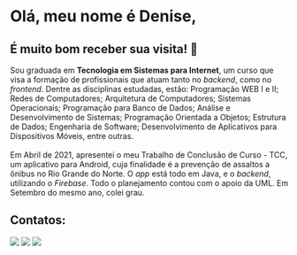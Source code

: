 # Olá, meu nome é Denise,
## É muito bom receber sua visita! 👋

Sou graduada em **Tecnologia em Sistemas para Internet**, um curso que visa a formação de profissionais que atuam tanto no *backend*, como no *frontend*. Dentre as disciplinas estudadas, estão: Programação WEB I e II; Redes de Computadores; Arquitetura de Computadores; Sistemas Operacionais; Programação para Banco de Dados; Análise e Desenvolvimento de Sistemas; Programação Orientada a Objetos; Estrutura de Dados; Engenharia de Software; Desenvolvimento de Aplicativos para Dispositivos Móveis, entre outras.<br><br>
Em Abril de 2021, apresentei o meu Trabalho de Conclusão de Curso - TCC, um aplicativo para Android, cuja finalidade é a prevenção de assaltos a ônibus no Rio Grande do Norte. O *app* está todo em Java, e o *backend*, utilizando o *Firebase*. Todo o planejamento contou com o apoio da UML. Em Setembro do mesmo ano, colei grau.

## Contatos:

<div>
<a href = "dmaria.natal@gmail.com"><img src="https://img.shields.io/badge/Gmail-D14836?style=for-the-badge&logo=gmail&logoColor=white" target="_blank"></a>
<a href="https://www.linkedin.com/in/denise-castro-59425b4a/" target="_blank"><img src="https://img.shields.io/badge/-LinkedIn-%230077B5?style=for-the-badge&logo=linkedin&logoColor=white" target="_blank"></a> 
<a href="https://deniseleandrodecastro.github.io/" target="_blank"><img src="https://img.shields.io/badge/portifolio-9146FF?style=for-the-badge&logo=twitch&logoColor=white" target="_blank"></a>
</div>  
